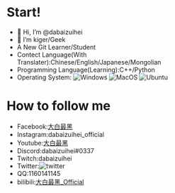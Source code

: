 # Start!

- 👋 Hi, I’m @dabaizuihei
- 👀 I’m kiger/Geek
- A New Git Learner/Student
- Contect Language(With Translater):Chinese/English/Japanese/Mongolian
- Programming Language(Learning):C++/Python
- Operating System:
![Windows](https://img.shields.io/badge/-Windows-0078D6?style=flat-square&logo=windows&logoColor=white)
![MacOS](https://img.shields.io/badge/-Mac_OS-AAA?style=flat-square&logo=macos&logoColor=white)
![Ubuntu](https://img.shields.io/badge/-Ubuntu-DD4814?style=flat-square&logo=ubuntu&logoColor=white)


# How to follow me

- Facebook:[大白最黑](https://www.facebook.com/baizuihei.da/)
- Instagram:dabaizuihei_official
- Youtube:[大白最黑](https://www.youtube.com/@dabaizuihei)
- Discord:dabaizuihei#0337
- Twitch:dabaizuihei
- Twitter:![twitter](https://img.shields.io/twitter/follow/dabaizuihei?style=flat-square&logo=twitter&logoColor=blue)
- QQ:1160141145
- bilibili:[大白最黑_Official](https://space.bilibili.com/338325981)




<!---
dabaizuihei/dabaizuihei is a ✨ special ✨ repository because its `README.md` (this file) appears on your GitHub profile.
You can click the Preview link to take a look at your changes.
--->
